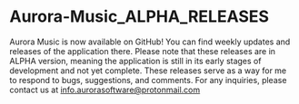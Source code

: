 # Aurora-Music_ALPHA_RELEASES
Aurora Music is now available on GitHub! You can find weekly updates and releases of the application there. Please note that these releases are in ALPHA version, meaning the application is still in its early stages of development and not yet complete. These releases serve as a way for me to respond to bugs, suggestions, and comments. For any inquiries, please contact us at info.aurorasoftware@protonmail.com